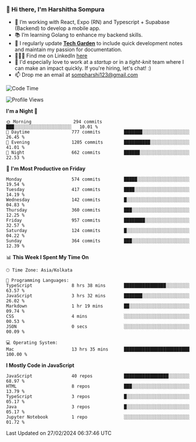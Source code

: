 ### 👋 Hi there, I'm Harshitha Sompura

- 🔧 I’m working with React, Expo (RN) and Typescript + Supabase (Backend) to develop a mobile app.
- 📚 I’m learning Golang to enhance my backend skills.
- 🌾 I regularly update **<u>[Tech Garden](https://tech-garden-hs.vercel.app/)</u>** to include quick development notes and maintain my passion for documentation.
- 👩🏻‍💻 Find me on LinkedIn <u>[here](https://www.linkedin.com/in/harshithasompura/)</u>
- 🐣 I'd especially love to work at a _startup_ or in a _tight-knit_ team where I can make an impact quickly. If you're hiring, let's chat! :)
- 📫 Drop me an email at [sompharshi123@gmail.com](mailto:sompharshi123@gmail.com)

<!--START_SECTION:waka-->
![Code Time](http://img.shields.io/badge/Code%20Time-20%20hrs%2053%20mins-blue)

![Profile Views](http://img.shields.io/badge/Profile%20Views-31-blue)

**I'm a Night 🦉** 

```text
🌞 Morning                294 commits         ███░░░░░░░░░░░░░░░░░░░░░░   10.01 % 
🌆 Daytime                777 commits         ███████░░░░░░░░░░░░░░░░░░   26.45 % 
🌃 Evening                1205 commits        ██████████░░░░░░░░░░░░░░░   41.01 % 
🌙 Night                  662 commits         ██████░░░░░░░░░░░░░░░░░░░   22.53 % 
```
📅 **I'm Most Productive on Friday** 

```text
Monday                   574 commits         █████░░░░░░░░░░░░░░░░░░░░   19.54 % 
Tuesday                  417 commits         ████░░░░░░░░░░░░░░░░░░░░░   14.19 % 
Wednesday                142 commits         █░░░░░░░░░░░░░░░░░░░░░░░░   04.83 % 
Thursday                 360 commits         ███░░░░░░░░░░░░░░░░░░░░░░   12.25 % 
Friday                   957 commits         ████████░░░░░░░░░░░░░░░░░   32.57 % 
Saturday                 124 commits         █░░░░░░░░░░░░░░░░░░░░░░░░   04.22 % 
Sunday                   364 commits         ███░░░░░░░░░░░░░░░░░░░░░░   12.39 % 
```


📊 **This Week I Spent My Time On** 

```text
🕑︎ Time Zone: Asia/Kolkata

💬 Programming Languages: 
TypeScript               8 hrs 38 mins       ████████████████░░░░░░░░░   63.57 % 
JavaScript               3 hrs 32 mins       ███████░░░░░░░░░░░░░░░░░░   26.02 % 
Markdown                 1 hr 19 mins        ██░░░░░░░░░░░░░░░░░░░░░░░   09.74 % 
CSS                      4 mins              ░░░░░░░░░░░░░░░░░░░░░░░░░   00.53 % 
JSON                     0 secs              ░░░░░░░░░░░░░░░░░░░░░░░░░   00.09 % 

💻 Operating System: 
Mac                      13 hrs 35 mins      █████████████████████████   100.00 % 
```

**I Mostly Code in JavaScript** 

```text
JavaScript               40 repos            █████████████████░░░░░░░░   68.97 % 
HTML                     8 repos             ███░░░░░░░░░░░░░░░░░░░░░░   13.79 % 
TypeScript               3 repos             █░░░░░░░░░░░░░░░░░░░░░░░░   05.17 % 
Java                     3 repos             █░░░░░░░░░░░░░░░░░░░░░░░░   05.17 % 
Jupyter Notebook         1 repo              ░░░░░░░░░░░░░░░░░░░░░░░░░   01.72 % 
```




 Last Updated on 27/02/2024 06:37:46 UTC
<!--END_SECTION:waka-->
